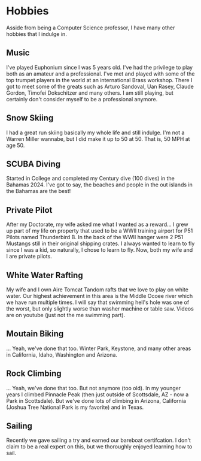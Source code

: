 # Hobbies

Asside from being a Computer Science professor, I have many other hobbies that I indulge in.

## Music

I've played Euphonium since I was 5 years old. I've had the privilege to play both as an amateur and a professional. I've met and played with some of the top trumpet players in the world at an international Brass workshop. There I got to meet some of the greats such as Arturo Sandoval, Uan Rasey, Claude Gordon, Timofei Dokschitzer and many others. I am still playing, but certainly don't consider myself to be a professional anymore.

## Snow Skiing

I had a great run skiing basically my whole life and still indulge. I'm not a Warren Miller wannabe, but I did make it up to 50 at 50. That is, 50 MPH at age 50.  

## SCUBA Diving

Started in College and completed my Century dive (100 dives) in the Bahamas 2024. I've got to say, the beaches and people in the out islands in the Bahamas are the best! 

## Private Pilot

After my Doctorate, my wife asked me what I wanted as a reward... I grew up part of my life on property that used to be a WWII training airport for P51 Pilots named Thunderbird B. In the back of the WWII hanger were 2 P51 Mustangs still in their original shipping crates. I always wanted to learn to fly since I was a kid, so naturally, I chose to learn to fly. Now, both my wife and I are private pilots. 

## White Water Rafting

My wife and I own Aire Tomcat Tandom rafts that we love to play on white water. Our highest achievement in this area is the Middle Ocoee river which we have run multiple times. I will say that swimming hell's hole was one of the worst, but only slightly worse than washer machine or table saw. Videos are on youtube (just not the me swimming part).

## Moutain Biking

... Yeah, we've done that too. Winter Park, Keystone, and many other areas in California, Idaho, Washington and Arizona. 

## Rock Climbing

... Yeah, we've done that too. But not anymore (too old). In my younger years I climbed Pinnacle Peak (then just outside of Scottsdale, AZ - now a Park in Scottsdale). But we've done lots of climbing in Arizona, California (Joshua Tree National Park is my favorite) and in Texas. 

## Sailing

Recently we gave sailing a try and earned our bareboat certifcation. I don't claim to be a real expert on this, but we thoroughly enjoyed learning how to sail.